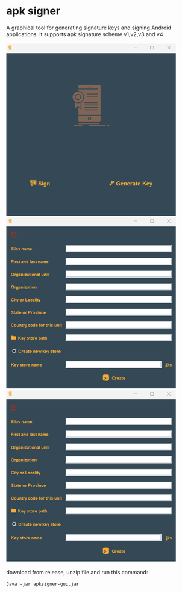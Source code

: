 # apk signer

A graphical tool for generating signature keys and signing Android applications. it supports apk signature scheme v1,v2,v3 and v4<br><br>
<img src="SCREENSHOTS\MainPage.png" alt="drawing" style="width:450px;"/>
<img src="SCREENSHOTS\GenerateKey.png" alt="drawing" style="width:450px;"/>
<img src="SCREENSHOTS\GenerateKey.png" alt="drawing" style="width:450px;"/>
<br><br>
download from release, unzip file and run this command:
```
Java -jar apksigner-gui.jar
```